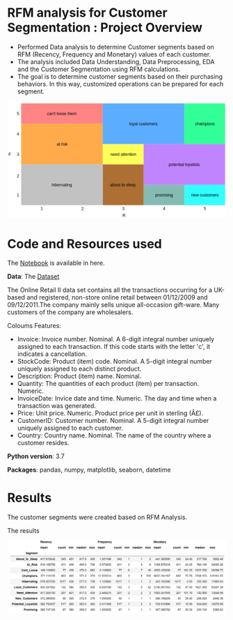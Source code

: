 # **RFM analysis for Customer Segmentation : Project Overview**

* Performed Data analysis to determine Customer segments based on RFM (Recency, Frequency and Monetary) values of each customer.
* The analysis included Data Understanding, Data Preprocessing, EDA and the Customer Segmentation using RFM calculations. 
* The goal is to determine customer segments based on their purchasing behaviors. In this way, customized operations can be prepared for each segment.

![](Images/rfm_chart.PNG)

# **Code and Resources used**

The [Notebook](https://gitlab.com/cansuyalcin/projects_portfolio/-/blob/master/Personal%20Projects/RFM%20analysis%20for%20Customer%20Segmentation/RFM-analysis.ipynb) is available in here. 

**Data**: The [Dataset](https://archive.ics.uci.edu/ml/datasets/Online+Retail+II)

The Online Retail II data set contains all the transactions occurring for a UK-based and registered, non-store online retail between 01/12/2009 and 09/12/2011.The company mainly sells unique all-occasion gift-ware. Many customers of the company are wholesalers.

Coloums Features: 

* Invoice: Invoice number. Nominal. A 6-digit integral number uniquely assigned to each transaction. If this code starts with the letter 'c', it indicates a cancellation.
* StockCode: Product (item) code. Nominal. A 5-digit integral number uniquely assigned to each distinct product.
* Description: Product (item) name. Nominal.
* Quantity: The quantities of each product (item) per transaction. Numeric.
* InvoiceDate: Invice date and time. Numeric. The day and time when a transaction was generated.
* Price: Unit price. Numeric. Product price per unit in sterling (Â£).
* CustomerID: Customer number. Nominal. A 5-digit integral number uniquely assigned to each customer.
* Country: Country name. Nominal. The name of the country where a customer resides.

**Python version**: 3.7

**Packages**: pandas, numpy, matplotlib, seaborn, datetime

# **Results**

The customer segments were created based on RFM Analysis.   

The results

![ ](Images/results.PNG)


